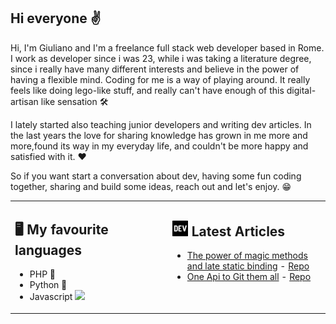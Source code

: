 ## Hi everyone ✌️

Hi, I'm Giuliano and I'm a freelance full stack web developer based in Rome.
 I work as developer since i was 23, while i was taking a literature degree, since i really have many different interests and believe in the power of having a flexible mind.
Coding for me is a way of playing around. It really feels like doing lego-like stuff, and really can't have enough of this digital-artisan like sensation 🛠️

I lately started also teaching junior developers and writing dev articles. In the last years the love for sharing knowledge has grown in me more and more,found its way in my everyday life, and couldn't be more happy and satisfied with it. ❤️

So if you want start a conversation about dev, having some fun coding together, sharing and build some ideas, reach out and let's enjoy. 😁

<table>
<tr>
<td>

## 🖥️ My favourite languages 
- PHP 🐘
- Python 🐍
- Javascript <img src="https://cdn.worldvectorlogo.com/logos/logo-javascript.svg" width="15px">

</td>
<td valign="top" width="50%">

## <a href="https://dev.to/giuliano1993"><img src="https://github.com/Giuliano1993/Giuliano1993/blob/main/devLogo.png" title="DEV" alt="DEV" width="25"/></a>   Latest Articles

- [The power of magic methods and late static binding](https://dev.to/giuliano1993/the-power-of-magic-methods-and-late-static-binding-4bj3) - [Repo](https://github.com/Giuliano1993/MagicMethodsAndLateBindingArticle)
- [One Api to Git them all](https://dev.to/giuliano1993/one-api-to-git-them-all-e8c) -  [Repo](https://github.com/Giuliano1993/git-providers-article)


</td></tr></table>